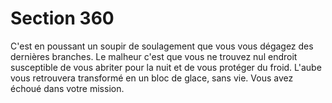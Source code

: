 # Section 360

C'est en poussant un soupir de soulagement que vous vous 
dégagez des dernières branches. Le malheur c'est que vous ne 
trouvez nul endroit susceptible de vous abriter pour la nuit et de 
vous protéger du froid. L'aube vous retrouvera transformé en un 
bloc de glace, sans vie. Vous avez échoué dans votre mission.